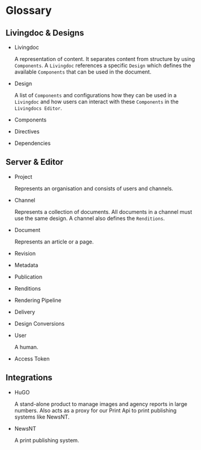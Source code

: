 # Glossary

## Livingdoc & Designs

- Livingdoc

  A representation of content. It separates content from structure by using
  `Components`. A `Livingdoc` references a specific `Design` which defines the
  available `Components` that can be used in the document.


- Design

  A list of `Components` and configurations how they can be used
  in a `Livingdoc` and how users can interact with these `Components` in the
  `Livingdocs Editor`.

- Components

- Directives

- Dependencies


## Server & Editor

- Project

  Represents an organisation and consists of users and channels.

- Channel

  Represents a collection of documents. All documents in a channel must use
  the same design. A channel also defines the `Renditions`.

- Document

  Represents an article or a page.

- Revision

- Metadata

- Publication

- Renditions

- Rendering Pipeline

- Delivery


- Design Conversions

- User

  A human.

- Access Token


## Integrations

- HuGO

  A stand-alone product to manage images and agency reports in large numbers.
  Also acts as a proxy for our Print Api to print publishing systems like NewsNT.

- NewsNT

  A print publishing system.
